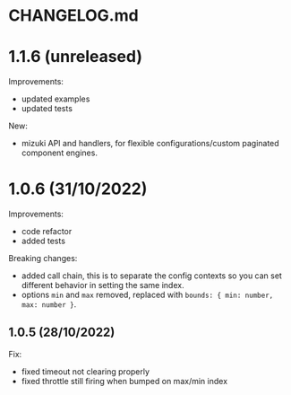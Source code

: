 # CHANGELOG.md

# 1.1.6 (unreleased)

Improvements:

- updated examples
- updated tests

New:

- mizuki API and handlers, for flexible configurations/custom paginated component engines.

# 1.0.6 (31/10/2022)

Improvements:

- code refactor
- added tests

Breaking changes:

- added call chain, this is to separate the config contexts so you can set different behavior in setting the same index.
- options `min` and `max` removed, replaced with `bounds: { min: number, max: number }`.

## 1.0.5 (28/10/2022)

Fix:

- fixed timeout not clearing properly
- fixed throttle still firing when bumped on max/min index
